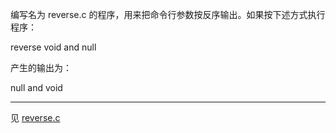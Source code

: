 编写名为 reverse.c 的程序，用来把命令行参数按反序输出。如果按下述方式执行程序：

reverse void and null

产生的输出为：

null and void

---

见 [reverse.c](./reverse.c)
